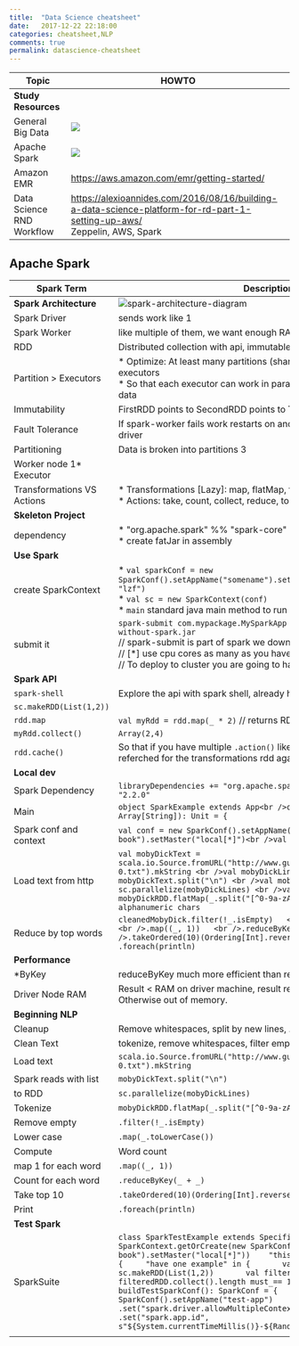 ```yaml
---
title:  "Data Science cheatsheet"
date:   2017-12-22 22:18:00
categories: cheatsheet,NLP
comments: true
permalink: datascience-cheatsheet
---
```


| Topic                     | HOWTO                                    |
| ------------------------- | ---------------------------------------- |
| **Study Resources**       |                                          |
| General Big Data          | <a target="_blank"  href="https://www.amazon.com/gp/product/1946383481/ref=as_li_tl?ie=UTF8&camp=1789&creative=9325&creativeASIN=1946383481&linkCode=as2&tag=planetizer0c-20&linkId=58766618ae5432f218a7c8db17c0d4e5"><img border="0" src="//ws-na.amazon-adsystem.com/widgets/q?_encoding=UTF8&MarketPlace=US&ASIN=1946383481&ServiceVersion=20070822&ID=AsinImage&WS=1&Format=_SL250_&tag=planetizer0c-20" ></a><img src="//ir-na.amazon-adsystem.com/e/ir?t=planetizer0c-20&l=am2&o=1&a=1946383481" width="1" height="1" border="0" alt="" style="border:none !important; margin:0px !important;" /> |
| Apache Spark              | <a target="_blank"  href="https://www.amazon.com/gp/product/0672338513/ref=as_li_tl?ie=UTF8&camp=1789&creative=9325&creativeASIN=0672338513&linkCode=as2&tag=planetizer0c-20&linkId=9e3d739aad73dc61faee301221c4a8b9"><img border="0" src="//ws-na.amazon-adsystem.com/widgets/q?_encoding=UTF8&MarketPlace=US&ASIN=0672338513&ServiceVersion=20070822&ID=AsinImage&WS=1&Format=_SL250_&tag=planetizer0c-20" ></a><img src="//ir-na.amazon-adsystem.com/e/ir?t=planetizer0c-20&l=am2&o=1&a=0672338513" width="1" height="1" border="0" alt="" style="border:none !important; margin:0px !important;" /> |
| Amazon EMR                | https://aws.amazon.com/emr/getting-started/ |
| Data Science RND Workflow | https://alexioannides.com/2016/08/16/building-a-data-science-platform-for-rd-part-1-setting-up-aws/<br />Zeppelin, AWS, Spark |

## Apache Spark

| **Spark Term**             | **Description**                          |
| -------------------------- | ---------------------------------------- |
| **Spark Architecture**     | ![spark-architecture-diagram](https://spark.apache.org/docs/latest/img/cluster-overview.png) |
| Spark Driver               | sends work like 1                        |
| Spark Worker               | like multiple of them, we want enough RAM memory connecting to hdfs |
| RDD                        | Distributed collection with api, immutable, fault tolerant |
| Partition > Executors      | * Optimize: At least many partitions (shard) to data like num of executors<br />* So that each executor can work in parallel on some partition of the data |
| Immutability               | FirstRDD points to SecondRDD points to ThirdRDD (transformations) |
| Fault Tolerance            | If spark-worker fails work restarts on another spark-worker by spark-driver |
| Partitioning               | Data is broken into partitions 3         |
| Worker node 1* Executor    |                                          |
| Transformations VS Actions | * Transformations [Lazy]: map, flatMap, filter, groupBy, mapValues, ...<br />* Actions: take, count, collect, reduce, top |
| **Skeleton Project**       |                                          |
| dependency                 | * "org.apache.spark" %% "spark-core"<br />* create fatJar in assembly |
| **Use Spark**              |                                          |
| create SparkContext        | * `val sparkConf = new SparkConf().setAppName("somename").set("spark.io.compress.codec", "lzf")` <br />* `val sc = new SparkContext(conf)`<br />* `main` standard java main method to run your code. |
| submit it                  | `spark-submit com.mypackage.MySparkApp —master local[*] my-fat-jar-without-spark.jar` <br />// spark-submit is part of spark we downloaded<br />// [*] use cpu cores as many as you have<br />// To deploy to cluster you are going to have [many more params](https://spark.apache.org/docs/latest/submitting-applications.html) |
| **Spark API**              |                                          |
| `spark-shell`              | Explore the api with spark shell, already has spark context `sc` |
| `sc.makeRDD(List(1,2))`    |                                          |
| `rdd.map`                  | `val myRdd = rdd.map(_ * 2)` // returns RDD |
| `myRdd.collect()`          | `Array(2,4)`                             |
| `rdd.cache()`              | So that if you have multiple `.action()` like `.collect()` data won't be referched for the transformations rdd again. |
| **Local dev**              |                                          |
| Spark Dependency           | `libraryDependencies += "org.apache.spark" %% "spark-core" % "2.2.0"` |
| Main                       | `object SparkExample extends App<br />override def main(args: Array[String]): Unit = {` |
| Spark conf and context     | `val conf = new SparkConf().setAppName("parse my book").setMaster("local[*]")<br />val sc = new SparkContext(conf)` |
| Load text from http        | `val mobyDickText = scala.io.Source.fromURL("http://www.gutenberg.org/files/2701/2701-0.txt").mkString <br />val mobyDickLines = mobyDickText.split("\n") <br />val mobyDickRDD = sc.parallelize(mobyDickLines) <br />val cleanedMobyDick = mobyDickRDD.flatMap(_.split("[^0-9a-zA-Z]")) // split by non alphanumeric chars` |
| Reduce by top words        | `cleanedMobyDick.filter(!_.isEmpty)   <br />.map(_.toLowerCase())   <br />.map((_, 1))   <br />.reduceByKey(_ + _)   <br />.takeOrdered(10)(Ordering[Int].reverse.on(_._2))   .foreach(println) ` |
| **Performance**            |                                          |
| *ByKey                     | reduceByKey much more efficient than reduce, no shuffle. *byKey. |
| Driver Node RAM            | Result < RAM on driver machine, result returned through driver Otherwise out of memory. |
| **Beginning NLP**          |                                          |
| Cleanup                    | Remove whitespaces, split by new lines, ... |
| Clean Text                 | tokenize, remove whitespaces, filter empty strings, wors to lower case |
| Load text                  | `scala.io.Source.fromURL("http://www.gutenberg.org/files/2701/2701-0.txt").mkString` |
| Spark reads with list      | `mobyDickText.split("\n")`               |
| to RDD                     | `sc.parallelize(mobyDickLines)`          |
| Tokenize                   | `mobyDickRDD.flatMap(_.split("[^0-9a-zA-Z]"))` |
| Remove empty               | `.filter(!_.isEmpty)`                    |
| Lower case                 | `.map(_.toLowerCase())`                  |
| Compute                    | Word count                               |
| map 1 for each word        | `.map((_, 1))`                           |
| Count for each word        | `.reduceByKey(_ + _)`                    |
| Take top 10                | `.takeOrdered(10)(Ordering[Int].reverse.on(_._2))` |
| Print                      | `.foreach(println)`                      |
| **Test Spark**             |                                          |
| SparkSuite                 | ```class SparkTestExample extends Specification {   def sc = SparkContext.getOrCreate(new SparkConf().setAppName("parse my book").setMaster("local[*]"))    "this is my specification" should {     "have one example" in {       val rdd = sc.makeRDD(List(1,2))       val filteredRDD = rdd.filter(_ != 1)       filteredRDD.collect().length must_== 1     }   }    def buildTestSparkConf(): SparkConf = {     new SparkConf().setAppName("test-app")         .setMaster("local[*]")       .set("spark.driver.allowMultipleContexts", "true")       .set("spark.app.id", s"${System.currentTimeMillis()}-${Random.nextInt(100)}")   } }``` |
|                            |                                          |

